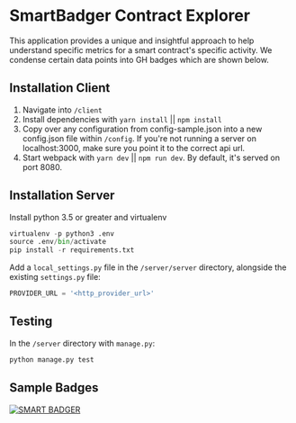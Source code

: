 # SmartBadger Contract Explorer

This application provides a unique and insightful approach to help understand specific metrics for a smart contract's specific activity. We condense certain data points into GH badges which are shown below.

## Installation Client

1. Navigate into `/client`
1. Install dependencies with `yarn install` || `npm install`
1. Copy over any configuration from config-sample.json into a new config.json file within `/config`. If you're not running a server on localhost:3000, make sure you point it to the correct api url.
1. Start webpack with `yarn dev` || `npm run dev`. By default, it's served on port 8080.


## Installation Server

Install python 3.5 or greater and virtualenv

```py
virtualenv -p python3 .env
source .env/bin/activate
pip install -r requirements.txt
```

Add a `local_settings.py` file in the `/server/server` directory, alongside the existing `settings.py` file:

```py
PROVIDER_URL = '<http_provider_url>'
```


## Testing

In the `/server` directory with `manage.py`:

```py
python manage.py test
```


## Sample Badges
[![SMART BADGER](https://img.shields.io/badge/smart_badger-contract_verified-brightgreen.svg?colorA=172ECF&colorB=2599FF&style=for-the-badge&logo=data%3Aimage%2Fsvg%2Bxml%3Bbase64%2CPHN2ZyB3aWR0aD0iMTQiIGhlaWdodD0iMTQiIHhtbG5zPSJodHRwOi8vd3d3LnczLm9yZy8yMDAwL3N2ZyI%2BPHBhdGggZD0iTTUuNjI2IDEuMzUybDIuNS0uMjYzLS44MDcgNS4xOSAyLjE4NC0uMjMtMi42MjIgNy4yMzcuMDY5LTUuNDc0LTIuMjY0LjIzOHoiIGZpbGw9IiNGRkYiIGZpbGwtcnVsZT0iZXZlbm9kZCIvPjwvc3ZnPg%3D%3D)](https://etherscan.io/address/0x20d42F2e99A421147AcF198D775395cAc2E8b03d)